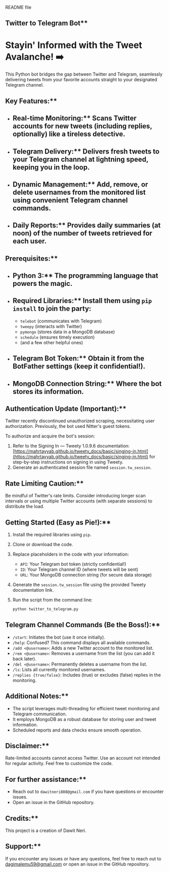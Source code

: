 README file 

## Twitter to Telegram Bot**

# Stayin' Informed with the Tweet Avalanche!  ➡️ 

This Python bot bridges the gap between Twitter and Telegram, seamlessly delivering tweets from your favorite accounts straight to your designated Telegram channel.

## Key Features:**

- ## Real-time Monitoring:** Scans Twitter accounts for new tweets (including replies, optionally) like a tireless detective.
- ## Telegram Delivery:** Delivers fresh tweets to your Telegram channel at lightning speed, keeping you in the loop.
- ## Dynamic Management:** Add, remove, or delete usernames from the monitored list using convenient Telegram channel commands.
- ## Daily Reports:** Provides daily summaries (at noon) of the number of tweets retrieved for each user.

## Prerequisites:**

- ## Python 3:** The programming language that powers the magic.
- ## Required Libraries:** Install them using `pip install` to join the party:
    - `telebot` (communicates with Telegram)
    - `tweepy` (interacts with Twitter)
    - `pymongo` (stores data in a MongoDB database)
    - `schedule` (ensures timely execution)
    - (and a few other helpful ones)
- ## Telegram Bot Token:** Obtain it from the BotFather settings (keep it confidential!).
- ## MongoDB Connection String:** Where the bot stores its information.

## Authentication Update (Important):**

Twitter recently discontinued unauthorized scraping, necessitating user authorization. Previously, the bot used Nitter's guest tokens.

To authorize and acquire the bot's session:

1. Refer to the Signing In — Tweety 1.0.9.6 documentation: [https://mahrtayyab.github.io/tweety_docs/basic/singing-in.html](https://mahrtayyab.github.io/tweety_docs/basic/singing-in.html) for step-by-step instructions on signing in using Tweety.
2. Generate an authenticated session file named `session.tw_session`.

## Rate Limiting Caution:**

Be mindful of Twitter's rate limits. Consider introducing longer scan intervals or using multiple Twitter accounts (with separate sessions) to distribute the load.

## Getting Started (Easy as Pie!):**

1. Install the required libraries using `pip`.
2. Clone or download the code.
3. Replace placeholders in the code with your information:
    - `API`: Your Telegram bot token (strictly confidential!)
    - `ID`: Your Telegram channel ID (where tweets will be sent)
    - `URL`: Your MongoDB connection string (for secure data storage)
4. Generate the `session.tw_session` file using the provided Tweety documentation link.
5. Run the script from the command line:

   ```bash
   python twitter_to_telegram.py
   ```

## Telegram Channel Commands (Be the Boss!):**

- `/start`: Initiates the bot (use it once initially).
- `/help`: Confused? This command displays all available commands.
- `/add <@username>`: Adds a new Twitter account to the monitored list.
- `/rem <@username>`: Removes a username from the list (you can add it back later).
- `/del <@username>`: Permanently deletes a username from the list.
- `/ls`: Lists all currently monitored usernames.
- `/replies {true/false}`: Includes (true) or excludes (false) replies in the monitoring.

## Additional Notes:**

- The script leverages multi-threading for efficient tweet monitoring and Telegram communication.
- It employs MongoDB as a robust database for storing user and tweet information.
- Scheduled reports and data checks ensure smooth operation.

## Disclaimer:**

Rate-limited accounts cannot access Twitter. Use an account not intended for regular activity. Feel free to customize the code.

## For further assistance:**

- Reach out to `dawitneri888@gmail.com` if you have questions or encounter issues.
- Open an issue in the GitHub repository.

## Credits:**

This project is a creation of Dawit Neri.
## Support:**

If you encounter any issues or have any questions, feel free to reach out to dagimalemu59@gmail.com or open an issue in the GitHub repository.
